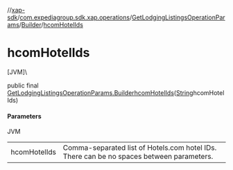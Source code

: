 //[xap-sdk](../../../../index.md)/[com.expediagroup.sdk.xap.operations](../../index.md)/[GetLodgingListingsOperationParams](../index.md)/[Builder](index.md)/[hcomHotelIds](hcom-hotel-ids.md)

# hcomHotelIds

[JVM]\

public final [GetLodgingListingsOperationParams.Builder](index.md)[hcomHotelIds](hcom-hotel-ids.md)([String](https://docs.oracle.com/javase/8/docs/api/java/lang/String.html)hcomHotelIds)

#### Parameters

JVM

| | |
|---|---|
| hcomHotelIds | Comma-separated list of Hotels.com hotel IDs. There can be no spaces between parameters. |
